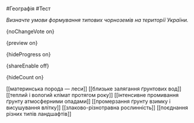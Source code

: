 #Географія #Тест

*Визначте умови формування типових чорноземів на території України.*

{noChangeVote on}

{preview on}

{hideProgress on}

{shareEnable off}

{hideCount on}

[[материнська порода — леси]]
[[близьке залягання ґрунтових вод]]
[[теплий і вологий клімат протягом року]]
[[інтенсивне промивання ґрунту атмосферними опадами]]
[[промерзання ґрунту взимку і висушування влітку]]
[[злаково-різнотравна рослинність]]
[[поєднання різних типів ландшафтів]]
